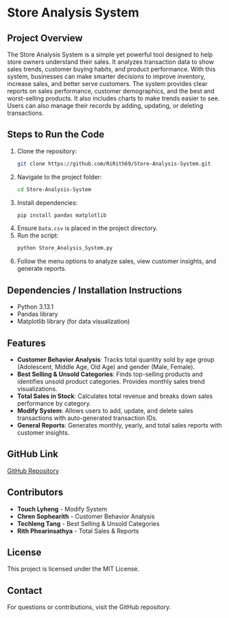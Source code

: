 # Store Analysis System

## Project Overview
The Store Analysis System is a simple yet powerful tool designed to help store owners understand their sales. It analyzes transaction data to show sales trends, customer buying habits, and product performance. With this system, businesses can make smarter decisions to improve inventory, increase sales, and better serve customers. The system provides clear reports on sales performance, customer demographics, and the best and worst-selling products. It also includes charts to make trends easier to see. Users can also manage their records by adding, updating, or deleting transactions.

## Steps to Run the Code
1. Clone the repository:
   ```sh
   git clone https://github.com/RiRith69/Store-Analysis-System.git
   ```
2. Navigate to the project folder:
   ```sh
   cd Store-Analysis-System
   ```
3. Install dependencies:
   ```sh
   pip install pandas matplotlib
   ```
4. Ensure `Data.csv` is placed in the project directory.
5. Run the script:
   ```sh
   python Store_Analysis_System.py
   ```
6. Follow the menu options to analyze sales, view customer insights, and generate reports.

## Dependencies / Installation Instructions
- Python 3.13.1
- Pandas library
- Matplotlib library (for data visualization)

## Features
- **Customer Behavior Analysis**: Tracks total quantity sold by age group (Adolescent, Middle Age, Old Age) and gender (Male, Female).
- **Best Selling & Unsold Categories**: Finds top-selling products and identifies unsold product categories. Provides monthly sales trend visualizations.
- **Total Sales in Stock**: Calculates total revenue and breaks down sales performance by category.
- **Modify System**: Allows users to add, update, and delete sales transactions with auto-generated transaction IDs.
- **General Reports**: Generates monthly, yearly, and total sales reports with customer insights.

## GitHub Link
[GitHub Repository](https://github.com/RiRith69/Store-System-Analysis.git)

## Contributors
- **Touch Lyheng** - Modify System
- **Chren Sophearith** - Customer Behavior Analysis
- **Techleng Tang** - Best Selling & Unsold Categories
- **Rith Phearinsathya** - Total Sales & Reports

## License
This project is licensed under the MIT License.

## Contact
For questions or contributions, visit the GitHub repository.

